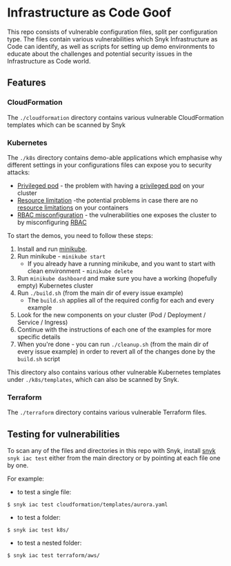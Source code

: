 # Infrastructure as Code Goof
This repo consists of vulnerable configuration files, split per configuration type. 
The files contain various vulnerabilities which Snyk Infrastructure as Code can identify, as well as scripts for setting up demo environments to educate about the challenges and potential security issues in the Infrastructure as Code world.

## Features
### CloudFormation
The `./cloudformation` directory contains various vulnerable CloudFormation templates which can be scanned by Snyk

### Kubernetes
The `./k8s` directory contains demo-able applications which emphasise why different settings in your configurations files can expose you to security attacks:
* [Privileged pod](k8s/PrivilegedPod/README.md) - the problem with having a [privileged pod](https://kubernetes.io/docs/concepts/policy/pod-security-policy/#privileged) on your cluster
* [Resource limitation](k8s/ResourceLimitation/README.md) -the potential problems in case there are no [resource limitations](https://kubernetes.io/docs/concepts/configuration/manage-compute-resources-container/#resource-requests-and-limits-of-pod-and-container) on your containers
* [RBAC misconfiguration](k8s/RBAC-Misconfiguration/README.md) - the vulnerabilities one exposes the cluster to by misconfiguring [RBAC](https://kubernetes.io/docs/reference/access-authn-authz/rbac/)

To start the demos, you need to follow these steps:
1. Install and run [minikube](https://kubernetes.io/docs/setup/learning-environment/minikube/#installation).
2. Run minikube - `minikube start`
    * If you already have a running minikube, and you want to start with clean environment - `minikube delete`
3. Run `minikube dashboard` and make sure you have a working (hopefully empty) Kubernetes cluster
4. Run `./build.sh` (from the main dir of every issue example)
    * The `build.sh` applies all of the required config for each and every example
5. Look for the new components on your cluster (Pod / Deployment / Service / Ingress)
6. Continue with the instructions of each one of the examples for more specific details
7. When you're done - you can run `./cleanup.sh` (from the main dir of every issue example) in order to revert all of the changes done by the `build.sh` script


This directory also contains various other vulnerable Kubernetes templates under `./k8s/templates`, which can also be scanned by Snyk.

### Terraform
The `./terraform` directory contains various vulnerable Terraform files.

## Testing for vulnerabilities
To scan any of the files and directories in this repo with Snyk, install [snyk](https://github.com/snyk/snyk/) `snyk iac test` either from the main directory or by pointing at each file one by one.

For example:
- to test a single file:
```
$ snyk iac test cloudformation/templates/aurora.yaml
```
- to test a folder:
```
$ snyk iac test k8s/
```
- to test a nested folder:
```
$ snyk iac test terraform/aws/
```

